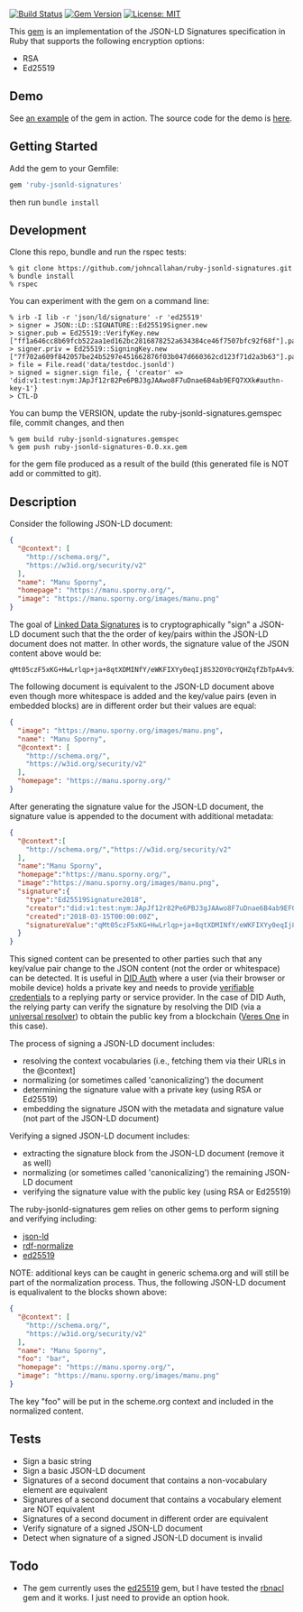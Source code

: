 [![Build Status](https://travis-ci.org/johncallahan/ruby-jsonld-signatures.svg?branch=master)](https://travis-ci.org/johncallahan/ruby-jsonld-signatures) [![Gem Version](https://badge.fury.io/rb/ruby-jsonld-signatures.svg)](https://badge.fury.io/rb/ruby-jsonld-signatures) [![License: MIT](https://img.shields.io/badge/License-MIT-yellow.svg)](https://opensource.org/licenses/MIT)

This [gem](https://rubygems.org/gems/ruby-jsonld-signatures) is an implementation of the JSON-LD Signatures specification
in Ruby that supports the following encryption options:

* RSA
* Ed25519

Demo
----

See [an example](https://ldsigdemo.herokuapp.com/) of the gem in action.  The source code for the demo is [here](https://github.com/johncallahan/ldsigdemo).

Getting Started
---------------

Add the gem to your Gemfile:

```ruby
gem 'ruby-jsonld-signatures'
```

then run `bundle install`

Development
-----------

Clone this repo, bundle and run the rspec tests:

```shell
% git clone https://github.com/johncallahan/ruby-jsonld-signatures.git
% bundle install
% rspec
```

You can experiment with the gem on a command line:

```shell
% irb -I lib -r 'json/ld/signature' -r 'ed25519'
> signer = JSON::LD::SIGNATURE::Ed25519Signer.new
> signer.pub = Ed25519::VerifyKey.new ["ff1a646cc8b69fcb522aa1ed162bc2816878252a634384ce46f7507bfc92f68f"].pack('H*')
> signer.priv = Ed25519::SigningKey.new ["7f702a609f842057be24b5297e451662876f03b047d660362cd123f71d2a3b63"].pack('H*')
> file = File.read('data/testdoc.jsonld')
> signed = signer.sign file, { 'creator' => 'did:v1:test:nym:JApJf12r82Pe6PBJ3gJAAwo8F7uDnae6B4ab9EFQ7XXk#authn-key-1'}
> CTL-D
```

You can bump the VERSION, update the ruby-jsonld-signatures.gemspec
file, commit changes, and then

```shell
% gem build ruby-jsonld-signatures.gemspec 
% gem push ruby-jsonld-signatures-0.0.xx.gem 
```

for the gem file produced as a result of the build (this generated
file is NOT add or committed to git).

Description
-----------

Consider the following JSON-LD document:

```json
{
  "@context": [
    "http://schema.org/",
    "https://w3id.org/security/v2"
  ],
  "name": "Manu Sporny",
  "homepage": "https://manu.sporny.org/",
  "image": "https://manu.sporny.org/images/manu.png"
}
```

The goal of [Linked Data Signatures](https://w3c-dvcg.github.io/ld-signatures/) is to
cryptographically "sign" a JSON-LD document such that the the order of
key/pairs within the JSON-LD document does not matter.  In other words,
the signature value of the JSON content above would be:

```
qMt05czF5xKG+HwLrlqp+ja+8qtXDMINfY/eWKFIXYy0eqIj8S32OY0cYQHZqfZbTpA4v9J6vq+FaG5oSLvACg==
```

The following document is equivalent to the JSON-LD document above even
though more whitespace is added and the key/value pairs (even in
embedded blocks) are in different order but their values are equal:

```json
{
  "image": "https://manu.sporny.org/images/manu.png",
  "name": "Manu Sporny",
  "@context": [
    "http://schema.org/",
    "https://w3id.org/security/v2"
  ],
  "homepage": "https://manu.sporny.org/"
}
```

After generating the signature value for the JSON-LD document, the
signature value is appended to the document with additional metadata:

```json
{
  "@context":[
    "http://schema.org/","https://w3id.org/security/v2"
  ],
  "name":"Manu Sporny",
  "homepage":"https://manu.sporny.org/",
  "image":"https://manu.sporny.org/images/manu.png",
  "signature":{
    "type":"Ed25519Signature2018",
    "creator":"did:v1:test:nym:JApJf12r82Pe6PBJ3gJAAwo8F7uDnae6B4ab9EFQ7XXk#authn-key-1",
    "created":"2018-03-15T00:00:00Z",
    "signatureValue":"qMt05czF5xKG+HwLrlqp+ja+8qtXDMINfY/eWKFIXYy0eqIj8S32OY0cYQHZqfZbTpA4v9J6vq+FaG5oSLvACg=="
  }
}
```

This signed content can be presented to other parties such that any
key/value pair change to the JSON content (not the order or
whitespace) can be detected.  It is useful in [DID Auth](https://github.com/WebOfTrustInfo/rebooting-the-web-of-trust-spring2018/blob/master/final-documents/did-auth.md) where a
user (via their browser or mobile device) holds a private key and
needs to provide [verifiable credentials](https://github.com/WebOfTrustInfo/rwot7/blob/master/topics-and-advance-readings/verifiable-credentials-primer.md) to a replying party or
service provider.  In the case of DID Auth, the relying party can
verify the signature by resolving the DID (via a [universal
resolver](https://github.com/decentralized-identity/universal-resolver)) to obtain the public key from a blockchain ([Veres
One](https://github.com/veres-one/veres-one) in this case).

The process of signing a JSON-LD document includes:

* resolving the context vocabularies (i.e., fetching them via their URLs in the @context]
* normalizing (or sometimes called 'canonicalizing') the document
* determining the signature value with a private key (using RSA or Ed25519)
* embedding the signature JSON with the metadata and signature value (not part of the JSON-LD document)

Verifying a signed JSON-LD document includes:

* extracting the signature block from the JSON-LD document (remove it as well)
* normalizing (or sometimes called 'canonicalizing') the remaining JSON-LD document
* verifying the signature value with the public key (using RSA or Ed25519)

The ruby-jsonld-signatures gem relies on other gems to perform signing
and verifying including:

* [json-ld](https://github.com/ruby-rdf/json-ld)
* [rdf-normalize](https://github.com/ruby-rdf/rdf-normalize)
* [ed25519](https://github.com/crypto-rb/ed25519)

NOTE: additional keys can be caught in generic schema.org and will
still be part of the normalization process.  Thus, the following
JSON-LD document is equalivalent to the blocks shown above:

```json
{
  "@context": [
    "http://schema.org/",
    "https://w3id.org/security/v2"
  ],
  "name": "Manu Sporny",
  "foo": "bar",
  "homepage": "https://manu.sporny.org/",
  "image": "https://manu.sporny.org/images/manu.png"
}
```

The key "foo" will be put in the scheme.org context and included in
the normalized content.

Tests
-----

* Sign a basic string
* Sign a basic JSON-LD document
* Signatures of a second document that contains a non-vocabulary element are equivalent
* Signatures of a second document that contains a vocabulary element are NOT equivalent
* Signatures of a second document in different order are equivalent
* Verify signature of a signed JSON-LD document
* Detect when signature of a signed JSON-LD document is invalid

Todo
----

* The gem currently uses the [ed25519](https://github.com/crypto-rb/ed25519) gem, but I have tested the
  [rbnacl](https://github.com/crypto-rb/rbnacl) gem and it works.  I just need to provide an option hook.

